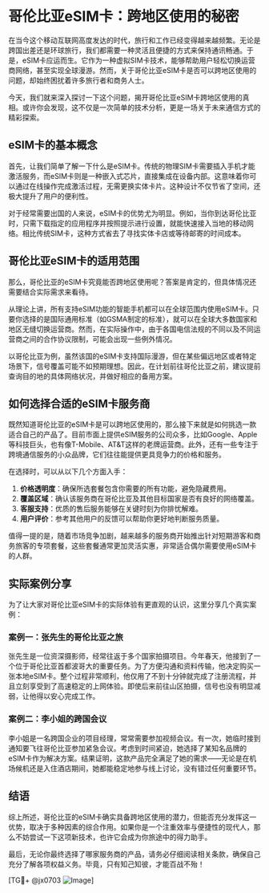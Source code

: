 # 哥伦比亚eSIM卡：跨地区使用的秘密

在当今这个移动互联网高度发达的时代，旅行和工作已经变得越来越频繁。无论是跨国出差还是环球旅行，我们都需要一种灵活且便捷的方式来保持通讯畅通。于是，eSIM卡应运而生。它作为一种虚拟SIM卡技术，能够帮助用户轻松切换运营商网络，甚至实现全球漫游。然而，关于哥伦比亚eSIM卡是否可以跨地区使用的问题，却始终困扰着许多旅行者和商务人士。

今天，我们就来深入探讨一下这个问题，揭开哥伦比亚eSIM卡跨地区使用的真相。或许你会发现，这不仅是一次简单的技术分析，更是一场关于未来通信方式的精彩探索。

## eSIM卡的基本概念

首先，让我们简单了解一下什么是eSIM卡。传统的物理SIM卡需要插入手机才能激活服务，而eSIM卡则是一种嵌入式芯片，直接集成在设备内部。这意味着你可以通过在线操作完成激活过程，无需更换实体卡片。这种设计不仅节省了空间，还极大提升了用户的便利性。

对于经常需要出国的人来说，eSIM卡的优势尤为明显。例如，当你到达哥伦比亚时，只需下载指定的应用程序并按照提示进行设置，就能快速接入当地的移动网络。相比传统SIM卡，这种方式省去了寻找实体卡店或等待邮寄的时间成本。

## 哥伦比亚eSIM卡的适用范围

那么，哥伦比亚的eSIM卡究竟能否跨地区使用呢？答案是肯定的，但具体情况还需要结合实际需求来看待。

从理论上讲，所有支持eSIM功能的智能手机都可以在全球范围内使用eSIM卡。只要你选择的是国际通用标准（如GSMA制定的标准），就可以在全球大多数国家和地区无缝切换运营商。然而，在实际操作中，由于各国电信法规的不同以及不同运营商之间的合作协议限制，可能会出现一些例外情况。

以哥伦比亚为例，虽然该国的eSIM卡支持国际漫游，但在某些偏远地区或者特定场景下，信号覆盖可能不如预期理想。因此，在计划前往哥伦比亚之前，建议提前查询目的地的具体网络状况，并做好相应的备用方案。

## 如何选择合适的eSIM卡服务商

既然知道哥伦比亚的eSIM卡是可以跨地区使用的，那么接下来就是如何挑选一款适合自己的产品了。目前市面上提供eSIM服务的公司众多，比如Google、Apple等科技巨头，也有像T-Mobile、AT&T这样的老牌运营商。此外，还有一些专注于跨境通信服务的小众品牌，它们往往能提供更具竞争力的价格和服务。

在选择时，可以从以下几个方面入手：

1. **价格透明度**：确保所选套餐包含你需要的所有功能，避免隐藏费用。
2. **覆盖区域**：确认该服务商在哥伦比亚及其他目标国家是否有良好的网络覆盖。
3. **客服支持**：优质的售后服务能够在关键时刻为你排忧解难。
4. **用户评价**：参考其他用户的反馈可以帮助你更好地判断服务质量。

值得一提的是，随着市场竞争加剧，越来越多的服务商开始推出针对短期游客和商务旅客的专项套餐，这些套餐通常更加灵活实惠，非常适合偶尔需要使用eSIM卡的人群。

## 实际案例分享

为了让大家对哥伦比亚eSIM卡的实际体验有更直观的认识，这里分享几个真实案例：

### 案例一：张先生的哥伦比亚之旅
张先生是一位资深摄影师，经常往返于多个国家拍摄项目。今年春天，他接到了一个位于哥伦比亚首都波哥大的重要任务。为了方便沟通和资料传输，他决定购买一张本地eSIM卡。整个过程非常顺利，他仅用了不到十分钟就完成了注册流程，并且立刻享受到了高速稳定的上网体验。即使后来前往山区拍摄，信号也没有明显减弱，让他得以安心完成工作。

### 案例二：李小姐的跨国会议
李小姐是一名跨国企业的项目经理，常常需要参加视频会议。有一次，她临时接到通知要飞往哥伦比亚参加紧急会议。考虑到时间紧迫，她选择了某知名品牌的eSIM卡作为解决方案。结果证明，这款产品完全满足了她的需求——无论是在机场候机还是入住酒店期间，她都能稳定地参与线上讨论，没有错过任何重要环节。

## 结语

综上所述，哥伦比亚的eSIM卡确实具备跨地区使用的潜力，但能否充分发挥这一优势，取决于多种因素的综合作用。如果你是一个注重效率与便捷性的现代人，那么不妨尝试一下这项新技术，也许它会成为你旅途中的得力助手。

最后，无论你最终选择了哪家服务商的产品，请务必仔细阅读相关条款，确保自己充分了解各项权益义务。毕竟，只有知己知彼，才能百战不殆！

[TG💪+ @jx0703 ![Image](https://github.com/user-attachments/assets/dbca1d08-cadb-493c-b0ec-ad6f7a83f270)]
